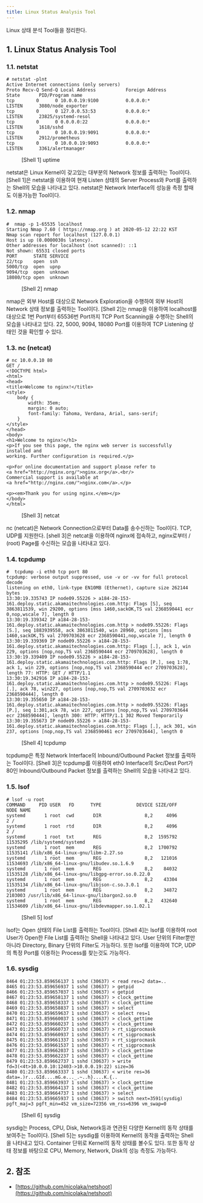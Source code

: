 ```yaml
---
title: Linux Status Analysis Tool
---
```


Linux 상태 분석 Tool들을 정리한다.

## 1. Linux Status Analysis Tool

### 1.1. netstat

```shell
# netstat -plnt
Active Internet connections (only servers)
Proto Recv-Q Send-Q Local Address           Foreign Address         State       PID/Program name
tcp        0      0 10.0.0.19:9100          0.0.0.0:*               LISTEN      3080/node_exporter
tcp        0      0 127.0.0.53:53           0.0.0.0:*               LISTEN      23825/systemd-resol
tcp        0      0 0.0.0.0:22              0.0.0.0:*               LISTEN      1618/sshd
tcp        0      0 10.0.0.19:9091          0.0.0.0:*               LISTEN      2912/prometheus
tcp        0      0 10.0.0.19:9093          0.0.0.0:*               LISTEN      3361/alertmanager
```
<figure>
<figcaption class="caption">[Shell 1] uptime</figcaption>
</figure>

netstat은 Linux Kernel이 갖고있는 대부분의 Network 정보를 출력하는 Tool이다. [Shell 1]은 netstat을 이용하여 현재 Listen 상태의 Server Process와 Port를 출력하는 Shell의 모습을 나타내고 있다. netstat은 Network Interface의 성능을 측정 할때도 이용가능한 Tool이다.

### 1.2. nmap

```shell
#  nmap -p 1-65535 localhost
Starting Nmap 7.60 ( https://nmap.org ) at 2020-05-12 22:22 KST
Nmap scan report for localhost (127.0.0.1)
Host is up (0.0000030s latency).
Other addresses for localhost (not scanned): ::1
Not shown: 65531 closed ports
PORT      STATE SERVICE
22/tcp    open  ssh
5000/tcp  open  upnp
9094/tcp  open  unknown
18080/tcp open  unknown
```
<figure>
<figcaption class="caption">[Shell 2] nmap</figcaption>
</figure>

nmap은 외부 Host를 대상으로 Network Exploration을 수행하여 외부 Host의 Network 상태 정보를 출력하는 Tool이다. [Shell 2]는 nmap을 이용하여 localhost를 대상으로 1번 Port부터 65536번 Port까지 TCP Port Scanning을 수행하는 Shell의 모습을 나타내고 있다. 22, 5000, 9094, 18080 Port를 이용하여 TCP Listening 상태인 것을 확인할 수 있다.

### 1.3. nc (netcat)

```shell
# nc 10.0.0.10 80
GET /
<!DOCTYPE html>
<html>
<head>
<title>Welcome to nginx!</title>
<style>
    body {
        width: 35em;
        margin: 0 auto;
        font-family: Tahoma, Verdana, Arial, sans-serif;
    }
</style>
</head>
<body>
<h1>Welcome to nginx!</h1>
<p>If you see this page, the nginx web server is successfully installed and
working. Further configuration is required.</p>

<p>For online documentation and support please refer to
<a href="http://nginx.org/">nginx.org</a>.<br/>
Commercial support is available at
<a href="http://nginx.com/">nginx.com</a>.</p>

<p><em>Thank you for using nginx.</em></p>
</body>
</html>
```
<figure>
<figcaption class="caption">[Shell 3] netcat</figcaption>
</figure>

nc (netcat)은 Network Connection으로부터 Data를 송수신하는 Tool이다. TCP, UDP를 지원한다. [shell 3]은 netcat을 이용하여 nginx에 접속하고, nginx로부터 / (root) Page를 수신하는 모습을 나타내고 있다.

### 1.4. tcpdump

```shell
#  tcpdump -i eth0 tcp port 80
tcpdump: verbose output suppressed, use -v or -vv for full protocol decode
listening on eth0, link-type EN10MB (Ethernet), capture size 262144 bytes
13:30:19.335743 IP node09.55226 > a184-28-153-161.deploy.static.akamaitechnologies.com.http: Flags [S], seq 3863811539, win 29200, options [mss 1460,sackOK,TS val 2368590441 ecr 0,nop,wscale 7], length 0
13:30:19.339342 IP a184-28-153-161.deploy.static.akamaitechnologies.com.http > node09.55226: Flags [S.], seq 1883939558, ack 3863811540, win 28960, options [mss 1460,sackOK,TS val 2709703628 ecr 2368590441,nop,wscale 7], length 0
13:30:19.339369 IP node09.55226 > a184-28-153-161.deploy.static.akamaitechnologies.com.http: Flags [.], ack 1, win 229, options [nop,nop,TS val 2368590444 ecr 2709703628], length 0
13:30:19.339409 IP node09.55226 > a184-28-153-161.deploy.static.akamaitechnologies.com.http: Flags [P.], seq 1:78, ack 1, win 229, options [nop,nop,TS val 2368590444 ecr 2709703628], length 77: HTTP: GET / HTTP/1.1
13:30:19.342916 IP a184-28-153-161.deploy.static.akamaitechnologies.com.http > node09.55226: Flags [.], ack 78, win227, options [nop,nop,TS val 2709703632 ecr 2368590444], length 0
13:30:19.355650 IP a184-28-153-161.deploy.static.akamaitechnologies.com.http > node09.55226: Flags [P.], seq 1:301,ack 78, win 227, options [nop,nop,TS val 2709703644 ecr 2368590444], length 300: HTTP: HTTP/1.1 302 Moved Temporarily
13:30:19.355673 IP node09.55226 > a184-28-153-161.deploy.static.akamaitechnologies.com.http: Flags [.], ack 301, win 237, options [nop,nop,TS val 2368590461 ecr 2709703644], length 0
```
<figure>
<figcaption class="caption">[Shell 4] tcpdump</figcaption>
</figure>

tcpdump은 특정 Network Interface의 Inbound/Outbound Packet 정보를 출력하는 Tool이다. [Shell 3]은 tcpdump를 이용하여 eth0 Interface의 Src/Dest Port가 80인 Inbound/Outbound Packet 정보를 출력하는 Shell의 모습을 나타내고 있다.

### 1.5. lsof

```shell
# lsof -u root
COMMAND     PID USER   FD      TYPE             DEVICE SIZE/OFF       NODE NAME
systemd       1 root  cwd       DIR                8,2     4096          2 /
systemd       1 root  rtd       DIR                8,2     4096          2 /
systemd       1 root  txt       REG                8,2  1595792   11535295 /lib/systemd/systemd
systemd       1 root  mem       REG                8,2  1700792   11535141 /lib/x86_64-linux-gnu/libm-2.27.so
systemd       1 root  mem       REG                8,2   121016   11534693 /lib/x86_64-linux-gnu/libudev.so.1.6.9
systemd       1 root  mem       REG                8,2    84032   11535128 /lib/x86_64-linux-gnu/libgpg-error.so.0.22.0
systemd       1 root  mem       REG                8,2    43304   11535134 /lib/x86_64-linux-gnu/libjson-c.so.3.0.1
systemd       1 root  mem       REG                8,2    34872    2103003 /usr/lib/x86_64-linux-gnu/libargon2.so.0
systemd       1 root  mem       REG                8,2   432640   11534609 /lib/x86_64-linux-gnu/libdevmapper.so.1.02.1
```
<figure>
<figcaption class="caption">[Shell 5] losf</figcaption>
</figure>

lsof는 Open 상태의 File List를 출력하는 Tool이다. [Shell 4]는 lsof를 이용하여 root User가 Open한 File List를 출력하는 Shell을 나타내고 있다. User 단위의 Filter뿐만 아니라 Directory, Binary 단위의 Filter도 가능하다. 또한 lsof를 이용하여 TCP, UDP의 특정 Port를 이용하는 Process를 찾는것도 가능하다.

### 1.6. sysdig

```shell
8464 01:23:53.859656137 1 sshd (30637) < read res=2 data=..
8465 01:23:53.859656937 1 sshd (30637) > getpid
8466 01:23:53.859657037 1 sshd (30637) < getpid
8467 01:23:53.859658137 1 sshd (30637) > clock_gettime
8468 01:23:53.859658337 1 sshd (30637) < clock_gettime
8469 01:23:53.859658837 1 sshd (30637) > select
8470 01:23:53.859659637 1 sshd (30637) < select res=1
8471 01:23:53.859660037 1 sshd (30637) > clock_gettime
8472 01:23:53.859660237 1 sshd (30637) < clock_gettime
8473 01:23:53.859660737 1 sshd (30637) > rt_sigprocmask
8474 01:23:53.859660937 1 sshd (30637) < rt_sigprocmask
8475 01:23:53.859661337 1 sshd (30637) > rt_sigprocmask
8476 01:23:53.859661537 1 sshd (30637) < rt_sigprocmask
8477 01:23:53.859662037 1 sshd (30637) > clock_gettime
8478 01:23:53.859662237 1 sshd (30637) < clock_gettime
8479 01:23:53.859662737 1 sshd (30637) > write fd=3(<4t>10.0.0.10:12403->10.0.0.19:22) size=36
8480 01:23:53.859663337 1 sshd (30637) < write res=36 data=.)r...GId....mG.e..._.~..h}....K.{..
8481 01:23:53.859663937 1 sshd (30637) > clock_gettime
8482 01:23:53.859664137 1 sshd (30637) < clock_gettime
8483 01:23:53.859664737 1 sshd (30637) > select
8484 01:23:53.859665937 1 sshd (30637) > switch next=3591(sysdig) pgft_maj=3 pgft_min=452 vm_size=72356 vm_rss=6396 vm_swap=0
```
<figure>
<figcaption class="caption">[Shell 6] sysdig</figcaption>
</figure>

sysdig는 Process, CPU, Disk, Network등과 연관된 다양한 Kernel의 동작 상태를 보여주는 Tool이다. [Shell 5]는 sysdig를 이용하여 Kernel의 동작을 출력하는 Shell을 나타내고 있다. Container 단위로 Kernel의 동작 상태를 볼수도 있다. 또한 동작 상태 정보를 바탕으로 CPU, Memory, Network, Disk의 성능 측정도 가능하다.

## 2. 참조

* [https://github.com/nicolaka/netshoot](https://github.com/nicolaka/netshoot)

